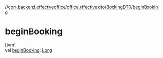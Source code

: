 //[com.backend.effectiveoffice](IdeaProjects/labs-office-elevator/effectiveOfficeBackend/documentation/gfm/index.md)/[office.effective.dto](IdeaProjects/labs-office-elevator/effectiveOfficeBackend/documentation/gfm/com.backend.effectiveoffice/office.effective.dto/index.md)/[BookingDTO](IdeaProjects/labs-office-elevator/effectiveOfficeBackend/documentation/gfm/com.backend.effectiveoffice/office.effective.dto/-booking-d-t-o/index.md)/[beginBooking](IdeaProjects/labs-office-elevator/effectiveOfficeBackend/documentation/gfm/com.backend.effectiveoffice/office.effective.dto/-booking-d-t-o/begin-booking.md)

# beginBooking

[jvm]\
val [beginBooking](IdeaProjects/labs-office-elevator/effectiveOfficeBackend/documentation/gfm/com.backend.effectiveoffice/office.effective.dto/-booking-d-t-o/begin-booking.md): [Long](https://kotlinlang.org/api/latest/jvm/stdlib/kotlin/-long/index.html)

